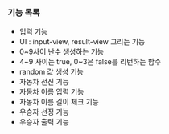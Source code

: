 ### 기능 목록

- 입력 기능
- UI : input-view, result-view 그리는 기능
- 0~9사이 난수 생성하는 기능
- 4~9 사이는 true, 0~3은 false를 리턴하는 함수
- random 값 생성 기능
- 자동차 전진 기능
- 자동차 이름 입력 기능
- 자동차 이름 길이 체크 기능
- 우승자 선정 기능
- 우승자 출력 기능